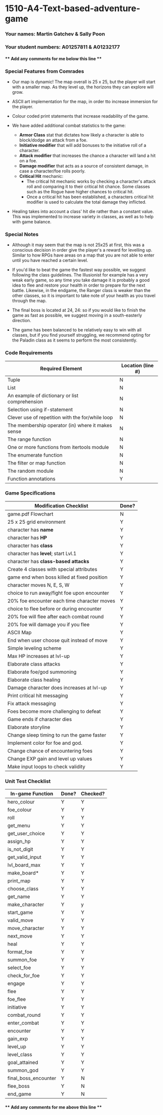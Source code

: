 # 1510-A4-Text-based-adventure-game

### Your names: Martin Gatchev & Sally Poon

### Your student numbers: A01257811 & A01232177

#### ** Add any comments for me below this line **

### Special Features from Comrades

* Our map is dynamic! The map overall is 25 x 25, but the player will start with a smaller map. As they level up, the
horizons they can explore will grow.

* ASCII art implementation for the map, in order tto increase immersion for the player.
  
* Colour coded print statements that increase readability of the game. 

* We have added additional combat statistics to the game:
    * **Armor Class** stat that dictates how likely a character is able to block/dodge an attack from a foe.
    * **Initiative modifier** that will add bonuses to the initiative roll of a character.
    * **Attack modifier** that increases the chance a character will land a hit on a foe.
    * **Damage modifier** that acts as a source of consistent damage, in case a character/foe rolls poorly.
    * **Critical Hit** mechanic:
      * The critical hit mechanic works by checking a character's attack roll and comparing it to their critical 
        hit chance. Some classes such as the Rogue have higher chances to critical hit.
      * Once a critical hit has been established, a characters critical hit modifier is used to calculate the 
    total damage they inflicted.
    
* Healing takes into account a class' hit die rather than a constant value. This was implemented to increase variety 
in classes, as well as to help with game balance.
  

### Special Notes

* Although it may seem that the map is not 25x25 at first, this was a conscious decision in order give the player's
a reward for levelling up. Similar to how RPGs have areas on a map that you are not able to enter until you have 
  reached a certain level.
  
* If you'd like to beat the game the fastest way possible, we suggest following the class guidelines. The Illusionist
 for example has a very weak early game, so any time you take damage it is probably a good idea to flee and restore 
  your health in order to prepare for the next battle. Likewise, in the endgame, the Ranger class is weaker than the 
  other classes, so it is important to take note of your health as you travel through the map.
  
* The final boss is located at 24, 24: so if you would like to finish the game as fast as possible, we suggest moving 
in a south-easterly direction.
  
* The game has been balanced to be relatively easy to win with all classes, but if you find yourself struggling, we 
recommend opting for the Paladin class as it seems to perform the most consistently.



### Code Requirements

| Required Element                             | Location (line #) |
|       -----                                        | ---   |
| Tuple                                              |   N   |
| List                                               |   N   |
| An example of dictionary or list comprehension     |   N   |
| Selection using if-statement                       |   N   |
| Clever use of repetition with the for/while loop   |   N   |
| The membership operator (in) where it makes sense  |   N   |
| The range function                                 |   N   |
| One or more functions from itertools module        |   N   |
| The enumerate function                             |   N   |
| The filter or map function                         |   N   |
| The random module                                  |   N   |
| Function annotations                               |   Y   |


### Game Specifications

| Modification Checklist                       | Done? |
|       -----                                  | ---   |
| game.pdf Flowchart                           |   N   |
| 25 x 25 grid environment                     |   Y   |
| character has **name**                       |   Y   |
| character has **HP**                         |   Y   |
| character has **class**                      |   Y   |
| character has **level**; start Lvl.1         |   Y   |
| character has **class-based attacks**        |   Y   |
| Create 4 classes with special attributes     |   Y   |
| game end when boss killed at fixed position  |   Y   |
| character moves N, E, S, W                   |   Y   |
| choice to run away/fight foe upon encounter  |   Y   |
| 20% foe encounter each time character moves  |   Y   |
| choice to flee before or during encounter    |   Y   |
| 20% foe will flee after each combat round    |   Y   |
| 20% foe will damage you if you flee          |   Y   |
| ASCII Map                                    |   Y   |
| End when user choose quit instead of move    |   Y   |
| Simple leveling scheme                       |   Y   |
| Max HP increases at lvl-up                   |   Y   |
| Elaborate class attacks                      |   Y   |
| Elaborate foe/god summoning                  |   Y   |
| Elaborate class healing                      |   Y   |
| Damage character does increases at lvl-up    |   Y   |
| Print critical hit messaging                 |   Y   |
| Fix attack messaging                         |   Y   |
| Foes become more challenging to defeat       |   Y   |
| Game ends if character dies                  |   Y   |
| Elaborate storyline                          |   Y   |
| Change sleep timing to run the game faster   |   Y   |
| Implement color for foe and god.             |   Y   |
| Change chance of encountering foes           |   Y   |
| Change EXP gain and level up values          |   Y   |
| Make input loops to check validity           |   Y   |


### Unit Test Checklist

| In-game Function                             | Done? | Checked? |
|       -----                                  | ---   |    ---|
| hero_colour                                  |   Y   |   Y   |
| foe_colour                                   |   Y   |   Y   |
| roll                                         |   Y   |   Y   |
| get_menu                                     |   Y   |   Y   |
| get_user_choice                              |   Y   |   Y   |
| assign_hp                                    |   Y   |   Y   |
| is_not_digit                                 |   Y   |   Y   |
| get_valid_input                              |   Y   |   Y   |
| lvl_board_max                                |   Y   |   Y   |
| make_board*                                  |   Y   |   Y   |
| print_map                                    |   Y   |   Y   |
| choose_class                                 |   Y   |   Y   | <-- 1 test failed -M/ DEBUGGED -S
| get_name                                     |   Y   |   Y   |
| make_character                               |   Y   |   y   | <-- title with test_ + 2 test failed -M/ DEBUGGED -S
| start_game                                   |   Y   |   Y   |
| valid_move                                   |   Y   |   Y   |
| move_character                               |   Y   |   Y   |
| next_move                                    |   Y   |   Y   |
| heal                                         |   Y   |   Y   | <-- need to change messaging, tests run fine -M
| format_foe                                   |   Y   |   Y   |
| summon_foe                                   |   Y   |   Y   |
| select_foe                                   |   Y   |   Y   |
| check_for_foe                                |   Y   |   Y   |
| engage                                       |   Y   |   Y   |
| flee                                         |   Y   |   Y   |
| foe_flee                                     |   Y   |   Y   |
| initiative                                   |   Y   |   Y   |
| combat_round                                 |   Y   |   Y   |
| enter_combat                                 |   Y   |   Y   |
| encounter                                    |   Y   |   Y   |
| gain_exp                                     |   Y   |   Y   |
| level_up                                     |   Y   |   Y   |
| level_class                                  |   Y   |   Y   |
| goal_attained                                |   Y   |   Y   |
| summon_god                                   |   Y   |   Y   |
| final_boss_encounter                         |   Y   |   N   |
| flee_boss                                    |   Y   |   N   |
| end_game                                     |   Y   |   N   |


#### ** Add any comments for me above this line **
